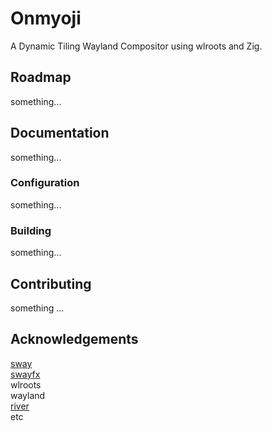 # Onmyoji
A Dynamic Tiling Wayland Compositor using wlroots and Zig.

## Roadmap
something...

## Documentation
something...
### Configuration
something...
### Building
something...  

## Contributing
something ...  

## Acknowledgements
[sway](https://github.com/swaywm/sway "An i3-compatible Wayland Compositor.")  
[swayfx](https://github.com/WillPower3309/swayfx "Sway with added eye candy.")  
wlroots  
wayland  
[river](https://codeberg.org/river/river "A dynamic tiling Wayland compositor.")  
etc  
